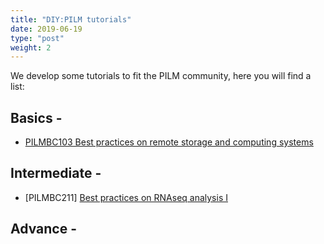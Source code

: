 ```yaml
---
title: "DIY:PILM tutorials"
date: 2019-06-19
type: "post"
weight: 2
---
```


We develop some tutorials to fit the PILM community, here you will find a list:

## Basics - 

- [PILMBC103 Best practices on remote storage and computing systems](https://pilm-bioinformatics.github.io/pilmbc103-remote-storage-and-computing/)

## Intermediate - 

- [PILMBC211] [Best practices on RNAseq analysis I](https://pilm-bioinformatics.github.io/pilmbc211-rnaseq-i/)

## Advance - 